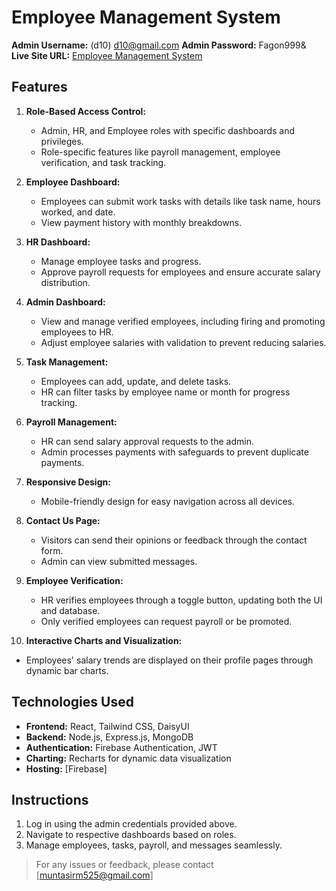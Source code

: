 # Employee Management System

**Admin Username:** (d10) d10@gmail.com
**Admin Password:** Fagon999&  
**Live Site URL:** [Employee Management System](https://employee-management-4bde3.web.app)

## Features

1. **Role-Based Access Control:**

   - Admin, HR, and Employee roles with specific dashboards and privileges.
   - Role-specific features like payroll management, employee verification, and task tracking.

2. **Employee Dashboard:**

   - Employees can submit work tasks with details like task name, hours worked, and date.
   - View payment history with monthly breakdowns.

3. **HR Dashboard:**

   - Manage employee tasks and progress.
   - Approve payroll requests for employees and ensure accurate salary distribution.

4. **Admin Dashboard:**

   - View and manage verified employees, including firing and promoting employees to HR.
   - Adjust employee salaries with validation to prevent reducing salaries.

5. **Task Management:**

   - Employees can add, update, and delete tasks.
   - HR can filter tasks by employee name or month for progress tracking.

6. **Payroll Management:**

   - HR can send salary approval requests to the admin.
   - Admin processes payments with safeguards to prevent duplicate payments.

7. **Responsive Design:**

   - Mobile-friendly design for easy navigation across all devices.

8. **Contact Us Page:**

   - Visitors can send their opinions or feedback through the contact form.
   - Admin can view submitted messages.

9. **Employee Verification:**

   - HR verifies employees through a toggle button, updating both the UI and database.
   - Only verified employees can request payroll or be promoted.

10. **Interactive Charts and Visualization:**

- Employees' salary trends are displayed on their profile pages through dynamic bar charts.

## Technologies Used

- **Frontend:** React, Tailwind CSS, DaisyUI
- **Backend:** Node.js, Express.js, MongoDB
- **Authentication:** Firebase Authentication, JWT
- **Charting:** Recharts for dynamic data visualization
- **Hosting:** [Firebase]

## Instructions

1. Log in using the admin credentials provided above.
2. Navigate to respective dashboards based on roles.
3. Manage employees, tasks, payroll, and messages seamlessly.

> For any issues or feedback, please contact [muntasirm525@gmail.com]
